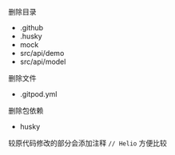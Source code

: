 删除目录
  - .github
  - .husky
  - mock
  - src/api/demo
  - src/api/model

删除文件
  - .gitpod.yml

删除包依赖
  - husky

较原代码修改的部分会添加注释 `// Helio` 方便比较
